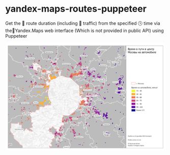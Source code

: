# yandex-maps-routes-puppeteer
Get the 🚙 route duration (including 🚦 traffic) from the specified 🕓 time via the📍Yandex.Maps web interface (Which is not provided in public API) using Puppeteer

![Map](./route-duration.png)
